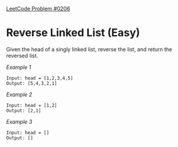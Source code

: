 [LeetCode Problem #0206](https://leetcode.com/problems/reverse-linked-list/description/)
# Reverse Linked List (Easy)
Given the head of a singly linked list, reverse the list, and return the reversed list.  

*Example 1*

    Input: head = [1,2,3,4,5]
    Output: [5,4,3,2,1]

*Example 2*

    Input: head = [1,2]
    Output: [2,1]

*Example 3*

    Input: head = []
    Output: []
